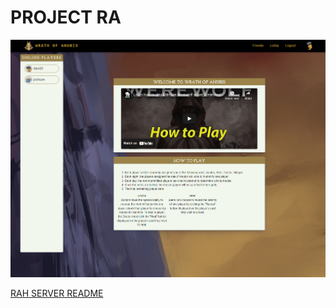 # PROJECT RA

![](profile/rah.png)

[RAH SERVER README](https://github.com/Team-Rah/server/blob/main/README.md)
